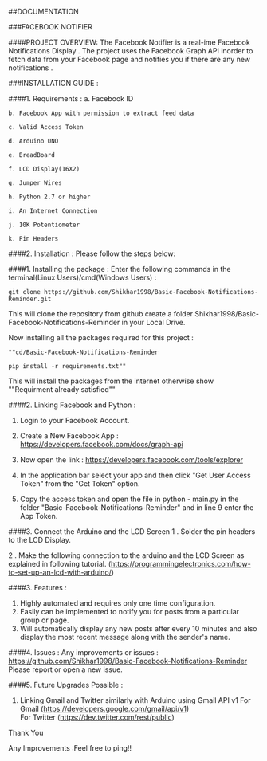 ##DOCUMENTATION

###FACEBOOK NOTIFIER  

####PROJECT OVERVIEW: 
The Facebook Notifier is a real-ime Facebook Notifications Display . The project uses the Facebook Graph API inorder to fetch data from your Facebook page and notifies you if there are any new notifications .

###INSTALLATION GUIDE : 

####1. Requirements : 
	a. Facebook ID
	
	b. Facebook App with permission to extract feed data
	
	c. Valid Access Token
	
	d. Arduino UNO
	
	e. BreadBoard
	
	f. LCD Display(16X2)
	
	g. Jumper Wires
	
	h. Python 2.7 or higher
	
	i. An Internet Connection
	
	j. 10K Potentiometer
	
	k. Pin Headers
	
####2. Installation : 
Please follow the steps below:

####1. Installing the package : 
Enter the following commands in the terminal(Linux Users)/cmd(Windows Users) :

`git clone https://github.com/Shikhar1998/Basic-Facebook-Notifications-Reminder.git `

This will clone the repository from github create a folder Shikhar1998/Basic-Facebook-Notifications-Reminder in your Local Drive.
 
Now installing all the packages required for this project :

`""cd/Basic-Facebook-Notifications-Reminder `

`pip install -r requirements.txt""`
 
This will install the packages from the internet otherwise show ""Requirment already satisfied""

####2. Linking Facebook and Python  :
1. Login to your Facebook Account.

2. Create a New Facebook App : https://developers.facebook.com/docs/graph-api
 
3. Now open the link : https://developers.facebook.com/tools/explorer

4. In the application bar select your app and then click "Get User Access Token" from the "Get Token" option.
 
5. Copy the access token and open the file in python - main.py in the folder  "Basic-Facebook-Notifications-Reminder" and in line 9 enter the App Token.
 
 
####3. Connect the Arduino and the LCD Screen 
1 . Solder the pin headers to the LCD Display.
 
2 . Make the following connection to the arduino and the LCD Screen as explained in following tutorial.
(https://programmingelectronics.com/how-to-set-up-an-lcd-with-arduino/)
 


####3. Features :

1. Highly automated and requires only one time configuration.
2. Easily can be implemented to notify you for posts from a particular group or page.
3. Will automatically display any new posts after every 10 minutes and also display the most recent message along with the sender's name.
 
 
####4. Issues :
Any improvements or issues : https://github.com/Shikhar1998/Basic-Facebook-Notifications-Reminder
Please report or open a new issue.


####5. Future Upgrades Possible : 
1. Linking Gmail and Twitter similarly with Arduino using Gmail API v1
For Gmail (https://developers.google.com/gmail/api/v1)  
For Twitter (https://dev.twitter.com/rest/public)

Thank You

Any Improvements :Feel free to ping!!
     

